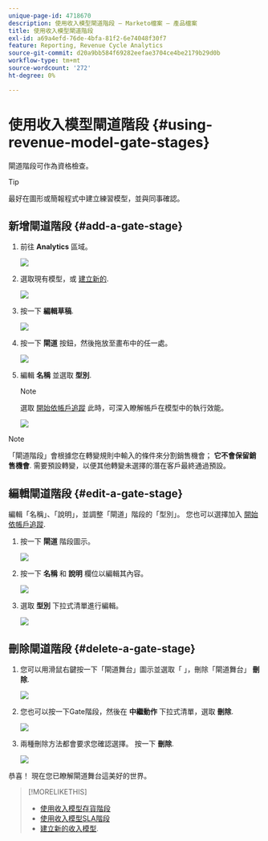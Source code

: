 ```yaml
---
unique-page-id: 4718670
description: 使用收入模型閘道階段 — Marketo檔案 — 產品檔案
title: 使用收入模型閘道階段
exl-id: a69a4efd-76de-4bfa-81f2-6e74048f30f7
feature: Reporting, Revenue Cycle Analytics
source-git-commit: d20a9bb584f69282eefae3704ce4be2179b29d0b
workflow-type: tm+mt
source-wordcount: '272'
ht-degree: 0%

---
```


# 使用收入模型閘道階段 {#using-revenue-model-gate-stages}

閘道階段可作為資格檢查。

>[!TIP]
>
>最好在圖形或簡報程式中建立練習模型，並與同事確認。

## 新增閘道階段 {#add-a-gate-stage}

1. 前往 **Analytics** 區域。

   ![](assets/image2015-4-27-23-3a27-3a43.png)

1. 選取現有模型，或 [建立新的](/help/marketo/product-docs/reporting/revenue-cycle-analytics/revenue-cycle-models/create-a-new-revenue-model.md).

   ![](assets/image2015-4-27-15-3a6-3a30.png)

1. 按一下 **編輯草稿**.

   ![](assets/image2015-4-27-12-3a10-3a49.png)

1. 按一下 **閘道** 按鈕，然後拖放至畫布中的任一處。

   ![](assets/image2015-4-27-16-3a54-3a19.png)

1. 編輯 **名稱** 並選取 **型別**.

   >[!NOTE]
   >
   >選取 [開始依帳戶追蹤](/help/marketo/product-docs/reporting/revenue-cycle-analytics/revenue-cycle-models/start-tracking-by-account-in-the-revenue-modeler.md) 此時，可深入瞭解帳戶在模型中的執行效能。

   ![](assets/image2015-4-28-12-3a1-3a7.png)

>[!NOTE]
>
>「閘道階段」會根據您在轉變規則中輸入的條件來分割銷售機會； **它不會保留銷售機會**. 需要預設轉變，以便其他轉變未選擇的潛在客戶最終通過預設。

## 編輯閘道階段 {#edit-a-gate-stage}

編輯「名稱」、「說明」，並調整「閘道」階段的「型別」。 您也可以選擇加入 [開始依帳戶追蹤](/help/marketo/product-docs/reporting/revenue-cycle-analytics/revenue-cycle-models/start-tracking-by-account-in-the-revenue-modeler.md).

1. 按一下 **閘道** 階段圖示。

   ![](assets/image2015-4-27-17-3a11-3a41.png)

1. 按一下 **名稱** 和 **說明** 欄位以編輯其內容。

   ![](assets/image2015-4-28-12-3a17-3a22.png)

1. 選取 **型別** 下拉式清單進行編輯。

   ![](assets/image2015-4-27-17-3a14-3a7.png)

## 刪除閘道階段 {#delete-a-gate-stage}

1. 您可以用滑鼠右鍵按一下「閘道舞台」圖示並選取「 」，刪除「閘道舞台」 **刪除**.

   ![](assets/image2015-4-28-12-3a30-3a19.png)

1. 您也可以按一下Gate階段，然後在 **中繼動作** 下拉式清單，選取 **刪除**.

   ![](assets/image2015-4-28-12-3a56-3a28.png)

1. 兩種刪除方法都會要求您確認選擇。 按一下 **刪除**.

   ![](assets/image2015-4-28-12-3a52-3a22.png)

恭喜！ 現在您已瞭解閘道舞台這美好的世界。

>[!MORELIKETHIS]
>
>* [使用收入模型存貨階段](/help/marketo/product-docs/reporting/revenue-cycle-analytics/revenue-cycle-models/using-revenue-model-inventory-stages.md)
>* [使用收入模型SLA階段](/help/marketo/product-docs/reporting/revenue-cycle-analytics/revenue-cycle-models/using-revenue-model-sla-stages.md)
>* [建立新的收入模型](/help/marketo/product-docs/reporting/revenue-cycle-analytics/revenue-cycle-models/create-a-new-revenue-model.md).
